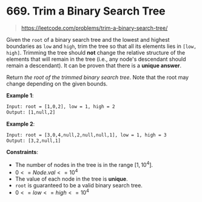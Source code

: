 # 669. Trim a Binary Search Tree

> <https://leetcode.com/problems/trim-a-binary-search-tree/>

Given the `root` of a binary search tree and the lowest and highest boundaries
as `low` and `high`, trim the tree so that all its elements lies in `[low,
high]`. Trimming the tree should **not** change the relative structure of the
elements that will remain in the tree (i.e., any node's descendant should
remain a descendant). It can be proven that there is a **unique answer**.

Return *the root of the trimmed binary search tree*. Note that the root may
change depending on the given bounds.

**Example 1**:

```txt
Input: root = [1,0,2], low = 1, high = 2
Output: [1,null,2]
```

**Example 2**:

```txt
Input: root = [3,0,4,null,2,null,null,1], low = 1, high = 3
Output: [3,2,null,1]
```

**Constraints**:

- The number of nodes in the tree is in the range $[1, 10^4]$.
- $0 <= Node.val <= 10^4$
- The value of each node in the tree is **unique**.
- `root` is guaranteed to be a valid binary search tree.
- $0 <= low <= high <= 10^4$
